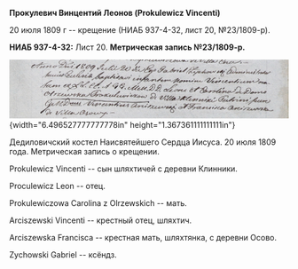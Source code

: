 **Прокулевич Винцентий Леонов (Prokulewicz Vincenti)**

20 июля 1809 г -- крещение (НИАБ 937-4-32, лист 20, №23/1809-р).

**НИАБ 937-4-32:** Лист 20. **Метрическая запись №23/1809-р.**

![](./media/f35d13cfe91d1c37924ed6bec3d53fe11ac419c6.png){width="6.496527777777778in"
height="1.367361111111111in"}

Дедиловичский костел Наисвятейшего Сердца Иисуса. 20 июля 1809 года.
Метрическая запись о крещении.

Prokulewicz Vincenti -- сын шляхтичей с деревни Клинники.

Proculewicz Leon -- отец.

Prokulewiczowa Carolina z Olrzewskich -- мать.

Arciszewski Vincenti -- крестный отец, шляхтич.

Arciszewska Francisca -- крестная мать, шляхтянка, с деревни Осово.

Zychowski Gabriel -- ксёндз.
